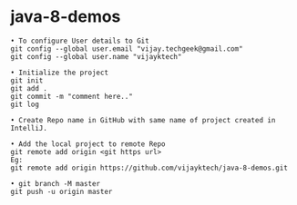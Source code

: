 # java-8-demos



	• To configure User details to Git
	git config --global user.email "vijay.techgeek@gmail.com"
	git config --global user.name "vijayktech"

	• Initialize the project
	git init
	git add .
	git commit -m "comment here.."
	git log
	
	• Create Repo name in GitHub with same name of project created in IntelliJ.
	
	• Add the local project to remote Repo
	git remote add origin <git https url>
	Eg: 
	git remote add origin https://github.com/vijayktech/java-8-demos.git
	
	• git branch -M master
	git push -u origin master

